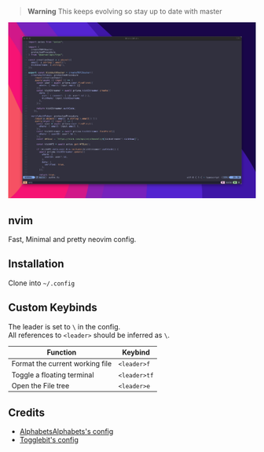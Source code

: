 > **Warning**
> This keeps evolving so stay up to date with master

![image](./nvim_conf.png)

## nvim

Fast, Minimal and pretty neovim config.

## Installation

Clone into `~/.config`

## Custom Keybinds

The leader is set to `\` in the config.<br />
All references to `<leader>` should be inferred as `\`.

|Function|Keybind|
|---|---|
|Format the current working file|`<leader>f`|
|Toggle a floating terminal|`<leader>tf`|
|Open the File tree|`<leader>e`|

## Credits

- [AlphabetsAlphabets's config](https://github.com/AlphabetsAlphabets/nvim)
- [Togglebit's config](https://github.com/togglebyte/nvim)

